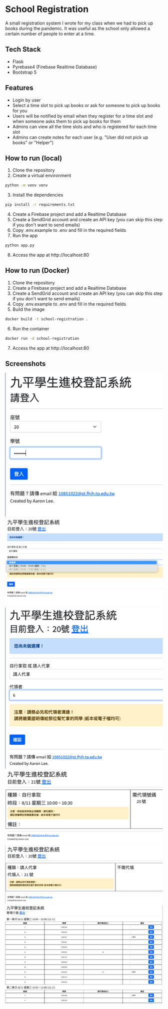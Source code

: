 # School Registration

A small registration system I wrote for my class when we had to pick up books during the pandemic. It was useful as the school only allowed a certain number of people to enter at a time.

## Tech Stack

- Flask
- Pyrebase4 (Firebase Realtime Database)
- Bootstrap 5

## Features

- Login by user
- Select a time slot to pick up books or ask for someone to pick up books for you
- Users will be notified by email when they register for a time slot and when someone asks them to pick up books for them
- Admins can view all the time slots and who is registered for each time slot
- Admins can create notes for each user (e.g. "User did not pick up books" or "Helper")

## How to run (local)

1. Clone the repository
2. Create a virtual environment
```bash
python -m venv venv
```
3. Install the dependencies
```bash
pip install -r requirements.txt
```
4. Create a Firebase project and add a Realtime Database
5. Create a SendGrid account and create an API key (you can skip this step if you don't want to send emails)
6. Copy .env.example to .env and fill in the required fields
7. Run the app
```bash
python app.py
```
8. Access the app at http://localhost:80

## How to run (Docker)

1. Clone the repository
2. Create a Firebase project and add a Realtime Database
3. Create a SendGrid account and create an API key (you can skip this step if you don't want to send emails)
4. Copy .env.example to .env and fill in the required fields
5. Build the image
```bash
docker build -t school-registration .
```
6. Run the container
```bash
docker run -d school-registration
```
7. Access the app at http://localhost:80

## Screenshots

![Login](screenshots/login.png)
![Select Time Slot](screenshots/sel_self.png)
![Ask Someone to Pick Up Books](screenshots/sel_help.png)
![View Your Time Slot](screenshots/view_self.png)
![Check who is picking up your books for you](screenshots/view_help.png)
![Admin View](screenshots/admin.png)